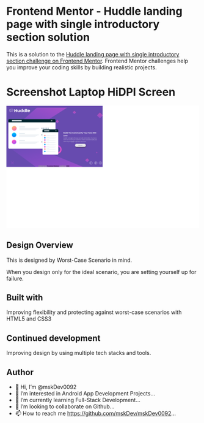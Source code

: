 # Frontend Mentor - Huddle landing page with single introductory section solution

This is a solution to the [Huddle landing page with single introductory section challenge on Frontend Mentor](https://www.frontendmentor.io/challenges/huddle-landing-page-with-a-single-introductory-section-B_2Wvxgi0). Frontend Mentor challenges help you improve your coding skills by building realistic projects. 

# Screenshot Laptop HiDPI Screen
![image](https://github.com/mskDev0092/Frontend-Mentor-Huddle-landing-page/blob/main/Screenshot%202022-11-11%20at%2022-17-00%20Frontend%20Mentor%20Huddle%20landing%20page%20with%20single%20introductory%20div.png)

## Design Overview

This is designed by Worst-Case Scenario in mind.

When you design only for the ideal scenario, you are setting yourself up for failure.
## Built with

Improving flexibility and protecting against worst-case scenarios with HTML5 and CSS3
## Continued development

Improving design by using multiple tech stacks and tools.
## Author

- 👋 Hi, I’m @mskDev0092
- 👀 I’m interested in Android App Development Projects...
- 🌱 I’m currently learning Full-Stack Development...
- 💞️ I’m looking to collaborate on Github...
- 📫 How to reach me https://github.com/mskDev/mskDev0092...
